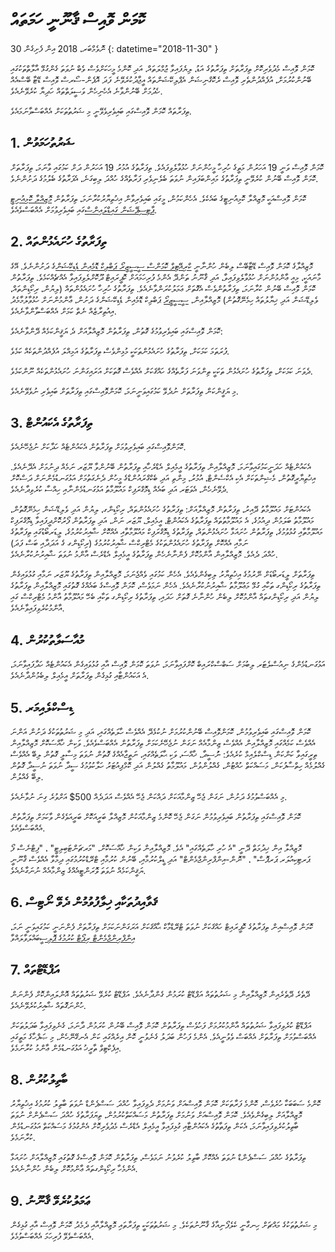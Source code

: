 # ކޮމަން ވޮއިސް ޤާނޫނީ ހަމަތައް

30 ނޮވެމްބަރ، 2018 އިން ފެށިގެން {: datetime="2018-11-30" }

ކޮމަން ވޮއިސް މެދުވެރިކޮށް ތިފަރާތަށް ތިފަރާތުގެ އަޑު، ލިޔެފައިވާ ޖުމްލަތައް، އަދި ކޮންމެ މީހަކަށްވެސް ވެބް ނުވަތަ ގެންގުޅޭ އާލާތްތަކުގައި ބޭނުންކުރުމަށް، އުފެއްދުންތެރި ވޮއިސް ރެކޮގްނިޝަން އެޕްލިކޭޝަންތައް އީޖާދުކުރެވޭނެ ފަދަ އޮޕެން-ސޯރސް ވޮއިސް ޑޭޓާ ބޭސްއެއް ހެދުމަށް ބޭނުންވާނެ އެހެނިހެން ވަސީލަތްތައް ހަދިޔާ ކުރެވޭނެއެވެ.

ތިފަރާތައް ކޮމަން ވޮއިސްގައި ބައިވެރިވެވޭނީ މި ޝަރުތުތަކަށް އެއްބަސްވާނަމައެވެ.

## 1\. ޝަރުތުހަމަވުން
ކޮމަން ވޮއިސް ވަނީ 19 އަހަރުން މަތީގެ ހުރިހާ މީހުންނަށް ހުޅުވާލެވިފައެވެ. ތިފަރާތުގެ އުމުރު 19 އަހަރުން ދަށް ކަމުގައި ވާނަމަ، ތިފަރާތަށް ކޮމަން ވޮއިސް ބޭނުން ކުރެވޭނީ ތިފަރާތުގެ މައިންބަފައިން ނުވަތަ ބެލެނިވެރި ފަރާތެއްގެ ހުއްދަ ލިބިގަނެ، އެފަރާތުގެ ބެލުމުގެ ދަށުންނެވެ.

ކޮމަން ވޮއިސްއަކީ މޮޒިއްލާ ކޮމިއުނިޓީގެ ބައެކެވެ. އެހެންކަމުން، މީގައި ބައިވެރިވާން އިޚުތިޔާރުކުރާނަމަ، ތިފަރާތުން [މޮޒިއްލާ ކޮމިއުނިޓީ ޕާޓިސިޕޭޝަން ގައިޑްލައިންސް](https://www.mozilla.org/about/governance/policies/participation/)ގައި ބައިވެރިވުމަށް އެއްބަސްވެއެވެ.

## 2\. ތިފަރާތުގެ ހުށައެޅުންތައް
މޮޒިއްލާގެ ކޮމަން ވޮއިސް ޑޭޓާބޭސް ލިބެން ހުންނާނީ [ކްރިއޭޓިވް ކޮމަންސް ސީސީޒީރޯ ޕަބްލިކް ޑޮމެއިން ޑެޑިކޭޝަން](https://creativecommons.org/publicdomain/zero/1.0/)ގެ ދަށުންނެވެ. އޭގެ މާނައަކީ، މިއީ ޢާންމުންނަށް ހުޅުވާލެވިފައިވާ، އަދި ޤާނޫނު ތަންދޭ އެންމެ ފުރިހަމައަށް ކޮޕީރައިޓް ދޫކޮށްލެވިފައިވާ އެއްޗެއްކަމެވެ. ތިފަރާތުން ކޮމަން ވޮއިސް ބޭނުން ކުރާނަމަ، ތިފަރާތުންވެސް އެގޮތަށް ޢަމަލުކުރަންވާނެއެވެ. ތިފަރާތުގެ ހުރިހާ ހުށައެޅުންތައް (ލިޔުން، ރިކޯޑިންތައް، ވެލިޑޭޝަން އަދި ޚިޔާލުތައް ހިމެނޭގޮތުން) މޮޒިއްލާއިން، [ސީސީޒީރޯ](https://creativecommons.org/publicdomain/zero/1.0/) ޕަބްލިކް ޑޮމެއިން ޑެޑިކޭޝަންގެ ދަށުން، ޢާންމުންނަށް ހުޅުވާލުމާމެދު އިއުތިރާޒެއް ނެތް ކަމަށް އެއްބަސްވާންވާނެއެވެ.

ކޮމަން ވޮއިސްގައި ބައިވެރިވުމުގެ ގޮތުން، ތިފަރާތުން މޮޒިއްލާއަށް ދެ ޔަޤީންކަމެއް ދޭންވާނެއެވެ:

ފުރަތަމަ ކަމަކަށް، ތިފަރާތުގެ ހުށައެޅުންތަކަކީ މުޅިންވެސް ތިފަރާތުގެ އަމިއްލަ އުފެއްދުންތަކެއް ކަމެވެ.

ދެވަނަ ކަމަކަށް، ތިފަރާތުގެ ހުށައެޅުން ތަކަކީ ތިންވަނަ ފަރާތެއްގެ ހައްޤަކަށް އެއްވެސް ގޮތަކަށް އަރައިގަންނަ ހުށައެޅުންތަކެއް ނޫންކަމެވެ.

މި ޔަޤީންކަން ތިފަރާތަށް ނުދެވޭ ކަމުގައިވަނީނަމަ، ކޮމަންވޮއިސްގައި ތިފަރާތަށް ބައިވެރި ނުވެވޭނެއެވެ.

## 3\. ތިފަރާތުގެ އެކައުންޓް
ކޮމަންވޮއިސްގައި ބައިވެރިވުމަށް ތިފަރާތުން އެކައުންޓެއް ހަދާކަށް ނުޖެހޭނެއެވެ.

އެކައުންޓެއް ހަދަނީކަމުގައިވާނަމަ، މޮޒިއްލާއިން ތިފަރާތުގެ އީމެއިލް އެޑްރެހާއި ތިފަރާތުން ބޭނުންވާ ޔޫޒަރ ނަމެއް ދިނުމަށް އެދޭނެއެވެ. އިޚުތިޔާރީގޮތުން، މެޝިންތަކަށް އެކި އެކްސެންޓް، އުމުރު، މިންތި އަދި ބެކްގްރައުންޑްގެ މީހުން ދެނެގަތުމަށް އަޅުގަނޑުމެންނަށް ދަސްކޮށް ދެވޭނެހެން، އެވަޓަރ އަދި ބައެއް ޑިމޮގްރަފިކް މައުލޫމާތު އަޅުގަނޑުމެންނާއި ހިއްސާ ކުރެވިދާނެއެވެ.  

އެކައުންޓަށް މައުލޫމާތު ދޭއިރު، ތިފަރާތުން މޮޒިއްލާއަށް:
 ތިފަރާތުގެ ހުށައެޅުންތައް، ރިކޯޑިންގ، ލިޔުން އަދި ވެލިޑޭޝަން ހިމެނޭގޮތުން، މައުލޫމާތު ބަލަމުން ދިއުމުގެ،
އެ މައުލޫމާތުތައް ތިފަރާތުގެ އެކައުންޓް، އީމެއިލް، ޔޫޒަރ ނަން، އަދި ތިފަރާތުން ފޯރުކޮށްދީފައިވާ ޑިމޮގްރަފިކް މައުލޫމާތާއި ގުޅުވުމުގެ،
ތިފަރާތުން ހުށައަޅާ ހުށައެޅުންތައް، ތިފަރާތުގެ ޑިމޮގްރަފިކް މައުލޫމާތާއި އެއްކޮށް ޝާއިރުކުރުމުގެ،
ލީޑަރބޯޑުގައި ތިފަރާތުގެ ނަމާއި އެއްކޮށް ތިފަރާތުގެ ހުށައެޅުންތަކުގެ މެޓްރިކްސް ޝާއިރުކުރުމުގެ (ރިކޯޑިންގ ގެ އަދަދާއި ބަސް ފަދަ)  
ހުއްދަ ދެއެވެ.
މޮޒިއްލާއިން އާންމުކޮށް ފެންނާނެހެން ތިފަރާތުގެ އީމެއިލް އެޑްރެސް އާންމު ނުވަތަ ޝާއިރުނުކުރާނެއެވެ.

ތިފަރާތަށް ލީޑަރބޯޑަށް ނޭރުމުގެ އިޚުތިޔާރު ލިބިގެންވެއެވެ. އެހެން ކަމުގައި ވެއްޖެނަމަ، މޮޒިއްލާއިން ތިފަރާތުގެ ޔޫޒަރ ނަމާއި ގުޅުވައިގެން ތިފަރާތުގެ ރިކޯޑިންގ ތަކާއި ގުޅޭ މަޢުލޫމާތު ޝާއިރުނުކުރާނެއެވެ. އެހެން ނަމަވެސް، ކޮމަން ވޮއިސްގެ ބައެއްގެ ގޮތުގައި މޮޒިއްލާއިން ތިފަރާތުގެ ލިޔުން އަދި ރިކޯޑިންގތައް އާންމުކޮށް ލިބެން ހުންނާނެ ގޮތަށް ހަދައި، ތިފަރާތުގެ ރިކޯޑިންގ ތަކާއި ބެހޭ މައުލޫމާތު އާންމު މެޓްރިކްސް ގައި އާންމުކުރެވިފައިވާނެއެވެ.  

## 4\. މުއާސަލާތުކުރުން
އަޅުގަނޑުމެންގެ ނިއުސްލެޓަރ ލިބުމަށް ސަބްސްކްރައިބް ކޮށްފައިވާނަމަ، ނުވަތަ ކޮމަން ވޮއިސް އާއި ގުޅުވައިގެން އެކައުންޓެއް ހަދާފައިވާނަމަ، އެ އަކައުންޓާއި ގުޅިގެން ތިފަރާތަށް އީމެއިލް ލިބެމުންދާނެއެވެ.

## 5\. ޑިސްކްލެއިމަރ

ކޮމަން ވޮއިސްގައި ބައިވެރިވުމުން، ކޮމަންވޮއިސް ބޭނުންކުރުމަށް ނުކުޅެދޭ އެއްވެސް ހާލަތެއްގައި، އަދި މި ޝަރުތުތަކުގެ ދަށުން އަންނަ އެއްވެސް ކަމެއްގައި މޮޒިއްލާއިން އެއްވެސް ޒިންމާއެއް ނަގަން ނުޖެހޭނެކަމަށް ތިފަރާތުން އެއްބަސްވެއެވެ. ވަކިން ޚާއްސަކޮށް މޮޒިއްލާއިން ތިރީގައިވާ ކަންކަން ޑިސްކްލެއިމް ކުރެއެވެ:
 ނުުސީދާ، ޚާއްސަ، ވަކި ޙާލަތެއްގައި، ނަތީޖާއެއްގެ ގޮތުން ނުވަތަ މިސާލީ ގޮތުން ލިބޭ އެއްވެސް ގެއްލުމެއް
ހިތްސާފުކަން، މަސައްކަތް ހުއްޓުން، ގެއްލުންވުން، މައުލޫމާތު ގެއްލުން އަދި ކޮމްޕިއުޓަރު ހަލާކުވުމުގެ ސީދާ ނުވަތަ ނުސީދާ ގޮތުން ލިބޭ ގެއްލުން.

މި އެއްބަސްވުމުގެ ދަށުން، ނަގަން ޖެހޭ ޒިންމާއަކަށް ދައްކަން ޖެހޭ އެއްވެސް އަދަދެއް 500$ އަށްވުރެ ގިނަ ނުވާނެއެވެ.

ކޮމަން ވޮއިސްގައި ތިފަރާތުން ބައިވެރިވުމުން ނަގަން ޖެހޭ ކޮންމެ ޒިންމާއަކުން މޮޒިއްލާ ބަރީއަކޮށް ބަރީއަވެގެން ވާކަމަށް ތިފަރާތުން އެއްބަސްވެއެވެ.

މޮޒިއްލާ އިން ޚިދުމަތް ދޭނީ "އެ ހުރި ހާލަތެއްގައި" އެވެ.  މޮޒިއްލާއިން ވަކިން ޚާއްސަކޮށް، "މަރޗަންޓަބިލިޓީ" ، "ފިޓްނެސް ފޯ ޕަރޓިކިއުލަރ ޕަރޕޮސް" ، "ނޮން-އިންފްރިންޖްމެންޓް" އަދި ޑީލްކުރުމާއި، ބޭނުން ކުރުމާއި ޓްރޭޑްކުރުމުގައި ދިމާވާ އެއްވެސް ޤާނޫނީ ޔަޤީންކަމެއް ނުވަތަ ވޮރަންޓީއެއްގެ ޒިންމާއެއް ނުނަގާނެއެވެ.

## 6\. ޤަވާއިދުތަކާއި ޚިލާފުވުމުން ދެވޭ ނޯޓިސް
ކޮމަން ވޮއިސްއިން ތިފަރާތުގެ ކޮޕީރައިޓް ހައްޤަކަށް ނުވަތަ ޓްރޭޑްމާކް ޙާއްޤަކަށް އަރަގަންނަކަމަށް ތިފަރާތަށް ފެންނަނީ ކަމުގައިވަނީ ނަމަ، [އިންފްރިންޖްމެންޓް ރިޕޯޓް ކުރުމުގެ ޕޮލިސީ](https://www.mozilla.org/about/legal/report-infringement/)ބައްލަވާލައްވާ

## 7\. އަޕްޑޭޓްތައް
ދޭތެރެ ދޭތެރެއިން މޮޒިއްލާއިން މި ޝަރުތުތައް އަޕްޑޭޓް ކުރަމުން ގެންދާނެއެވެ. އަޕްޑޭޓް ކުރެވޭ ޝަރުތުތައް އޮންލައިންކޮށް ފެންނަން ހުންނަގޮތައް ޝާއިރުކުރެވޭނެއެވެ.

އަޕްޑޭޓް ކުރެވިފައިވާ ޝަރުތުތައް އާންމުކުރުމަށް ފަހުވެސް ތިފަރާތުން ކޮމަން ވޮއިސް ބޭނުން ކުރަމުން ދާނަމަ، ގެނެވިފައިވާ ބަދަލުތަކަށް އެއްބަސްވުމަށް ތިފަރާތަށް އެއްބަސް ވެވުނީއެވެ. އެންމެ ފަހުން ބަދަލު ގެނެވުނީ ކޮން އިރެއްގައި ކަން އެނގޭނޭހެން، މި ޞަފްހާގެ މަތީގައި އިފެކްޓިވް ތާރީޚު އަޅުގަނޑުމެން ޢާންމު ކުރާނަމެވެ.

## 8\. ބާތިލުކުރުން
ކޮންމެ ސަބަބަކާ ހުރެވެސް، ކޮންމެ ފަރާތަކަށް ކޮމަން ވޮއިސްއަށް ވަނުމަށް ދެވިފައިވާ ހުއްދަ ސަސްޕެންޑް ނުވަތަ ބާތިލު ކުރުމުގެ އިޚުތިޔާރު މޮޒިއްލާއަށް ލިބިގެންވެއެވެ. ކޮމަން ވޮއިސްއަށް ވަނުމަށް ތިފަރާތުން މަސައްކަތްކުރުމުން، ތިޔަފަރާތުގެ ހުއްދަ ސަސްޕެންށް ނުވަތަ ބާތިލުކުރެވިފައިވާނަމަ، އެކަން ތިފަތާތުގެ އެކައުންޓާއި ގުޅިފައިވާ އީމެއިލް އެޑްރެސް މެދުވެރިކޮށް އެންގުމުގެ މަސައްކަތް އަޅުގަނޑުމެން ކުރާނަމެވެ.

ތިފަރާތުގެ ހުއްދަ ސަސްޕެންޑް ނުވަތަ އެއްކޮށް ބާތިލު ކުރެވުނު ނަމަވެސް، ތިފަރާތުން ކޮމަން ވޮއިސްގެ ގޮތުގައި މޮޒިއްލާއަށް ހުށައަޅާ އެންމެހާ ރިކޯޑިންގތައް ޢާންމުކޮށް ލިބެން ހުންނާނެއެވެ.

## 9\. ޢަމަލުކުރެވޭ ޤާނޫނު
މި ޝަރުތުތަކުގެ މައްޗަށް ހިނގާނީ ކެލެފޯނިއާގެ ޤާނޫނުތަކެވެ. މި ޝަރުތުތަކަކީ ތިފަރާތައި މޮޒިއްލާއާއި ދެމެދު ކޮމަން ވޮއިސް އާއި ގުޅިގެން އެއްބަސްވެވޭ ފުރިހަމަ އެއްބަސްވުމެވެ. 
